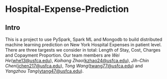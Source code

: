 # Hospital-Expense-Prediction

## Intro

This is a project to use PySpark, Spark ML and Mongodb to build distributed machine learning prediction on New York Hospital Expenses in patient level. There are three targests we consider in total: Length of Stay, Cost, Charges and Copayment Proportion. Our team members are  *Wei He*(whe13@usfca.edu), *Kaihang Zhao*(kzhao24@usfca.edu), *Jih-Chin Chen*(jchen217@usfca.edu), *Tong Wang*(twang77@usfca.edu) and *Yangzhou Tang*(ytang47@usfca.edu).
